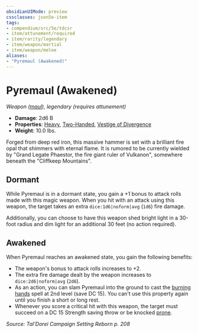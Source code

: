 ```yaml
---
obsidianUIMode: preview
cssclasses: json5e-item
tags:
- compendium/src/5e/tdcsr
- item/attunement/required
- item/rarity/legendary
- item/weapon/martial
- item/weapon/melee
aliases: 
- "Pyremaul (Awakened)"
---
```

# Pyremaul (Awakened)
*Weapon ([maul](2-Mechanics/CLI/items/maul.md)), legendary (requires attunement)*  

- **Damage**: 2d6 B
- **Properties**: [Heavy](2-Mechanics/CLI/rules/item-properties.md#Heavy), [Two-Handed](2-Mechanics/CLI/rules/item-properties.md#Two-Handed), [Vestige of Divergence](2-Mechanics/CLI/rules/item-properties.md#Vestige%20of%20Divergence)
- **Weight**: 10.0 lbs.

Forged from deep red iron, this massive hammer is set with a brilliant fire opal that shimmers with eternal flame. It is rumored to be currently wielded by "Grand Legate Phaestor, the fire giant ruler of Vulkanon", somewhere beneath the "Cliffkeep Mountains".

## Dormant

While Pyremaul is in a dormant state, you gain a +1 bonus to attack rolls made with this magic weapon. When you hit with an attack using this weapon, the target takes an extra `dice:1d6|noform|avg` (`1d6`) fire damage.

Additionally, you can choose to have this weapon shed bright light in a 30-foot radius and dim light for an additional 30 feet (no action required).

## Awakened

When Pyremaul reaches an awakened state, you gain the following benefits:

- The weapon's bonus to attack rolls increases to +2.  
- The extra fire damage dealt by the weapon increases to `dice:2d6|noform|avg` (`2d6`).  
- As an action, you can slam Pyremaul into the ground to cast the [burning hands](2-Mechanics/CLI/spells/burning-hands.md) spell at 2nd level (save DC 15). You can't use this property again until you finish a short or long rest.  
- Whenever you score a critical hit with this weapon, the target must succeed on a DC 15 Strength saving throw or be knocked [prone](2-Mechanics/CLI/rules/conditions.md#Prone).  

*Source: Tal'Dorei Campaign Setting Reborn p. 208*